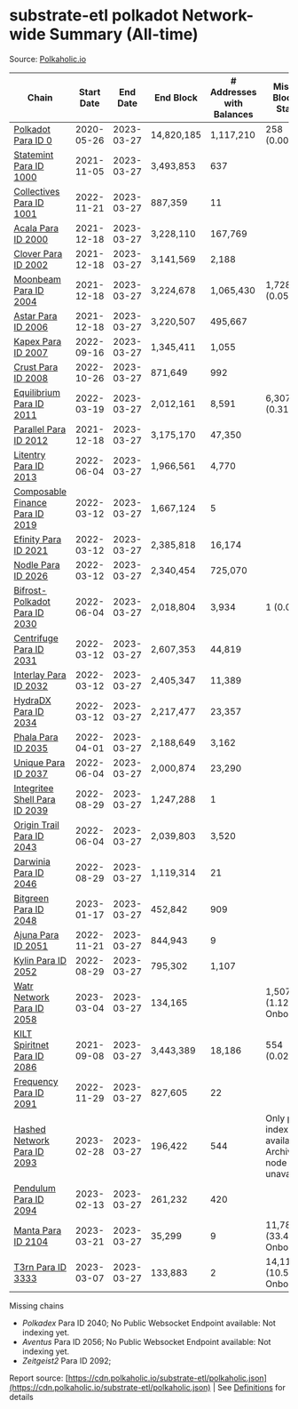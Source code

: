 # substrate-etl polkadot Network-wide Summary (All-time)

Source: [Polkaholic.io](https://polkaholic.io)


| Chain            | Start Date | End Date | End Block | # Addresses with Balances | Missing Blocks / Status |
| ---------------- | ---------- | ---------| --------- | ------------------------- | ----------------------- |
| [Polkadot Para ID 0](/polkadot/0-polkadot) | 2020-05-26 | 2023-03-27 | 14,820,185 |  1,117,210 | 258 (0.00%)  |
| [Statemint Para ID 1000](/polkadot/1000-statemint) | 2021-11-05 | 2023-03-27 | 3,493,853 |  637 |    |
| [Collectives Para ID 1001](/polkadot/1001-collectives) | 2022-11-21 | 2023-03-27 | 887,359 |  11 |    |
| [Acala Para ID 2000](/polkadot/2000-acala) | 2021-12-18 | 2023-03-27 | 3,228,110 |  167,769 |    |
| [Clover Para ID 2002](/polkadot/2002-clover) | 2021-12-18 | 2023-03-27 | 3,141,569 |  2,188 |    |
| [Moonbeam Para ID 2004](/polkadot/2004-moonbeam) | 2021-12-18 | 2023-03-27 | 3,224,678 |  1,065,430 | 1,728 (0.05%)  |
| [Astar Para ID 2006](/polkadot/2006-astar) | 2021-12-18 | 2023-03-27 | 3,220,507 |  495,667 |    |
| [Kapex Para ID 2007](/polkadot/2007-kapex) | 2022-09-16 | 2023-03-27 | 1,345,411 |  1,055 |    |
| [Crust Para ID 2008](/polkadot/2008-crust) | 2022-10-26 | 2023-03-27 | 871,649 |  992 |    |
| [Equilibrium Para ID 2011](/polkadot/2011-equilibrium) | 2022-03-19 | 2023-03-27 | 2,012,161 |  8,591 | 6,307 (0.31%)  |
| [Parallel Para ID 2012](/polkadot/2012-parallel) | 2021-12-18 | 2023-03-27 | 3,175,170 |  47,350 |    |
| [Litentry Para ID 2013](/polkadot/2013-litentry) | 2022-06-04 | 2023-03-27 | 1,966,561 |  4,770 |    |
| [Composable Finance Para ID 2019](/polkadot/2019-composable) | 2022-03-12 | 2023-03-27 | 1,667,124 |  5 |    |
| [Efinity Para ID 2021](/polkadot/2021-efinity) | 2022-03-12 | 2023-03-27 | 2,385,818 |  16,174 |    |
| [Nodle Para ID 2026](/polkadot/2026-nodle) | 2022-03-12 | 2023-03-27 | 2,340,454 |  725,070 |    |
| [Bifrost-Polkadot Para ID 2030](/polkadot/2030-bifrost-dot) | 2022-06-04 | 2023-03-27 | 2,018,804 |  3,934 | 1 (0.00%)  |
| [Centrifuge Para ID 2031](/polkadot/2031-centrifuge) | 2022-03-12 | 2023-03-27 | 2,607,353 |  44,819 |    |
| [Interlay Para ID 2032](/polkadot/2032-interlay) | 2022-03-12 | 2023-03-27 | 2,405,347 |  11,389 |    |
| [HydraDX Para ID 2034](/polkadot/2034-hydradx) | 2022-03-12 | 2023-03-27 | 2,217,477 |  23,357 |    |
| [Phala Para ID 2035](/polkadot/2035-phala) | 2022-04-01 | 2023-03-27 | 2,188,649 |  3,162 |    |
| [Unique Para ID 2037](/polkadot/2037-unique) | 2022-06-04 | 2023-03-27 | 2,000,874 |  23,290 |    |
| [Integritee Shell Para ID 2039](/polkadot/2039-integritee-shell) | 2022-08-29 | 2023-03-27 | 1,247,288 |  1 |    |
| [Origin Trail Para ID 2043](/polkadot/2043-origintrail) | 2022-06-04 | 2023-03-27 | 2,039,803 |  3,520 |    |
| [Darwinia Para ID 2046](/polkadot/2046-darwinia) | 2022-08-29 | 2023-03-27 | 1,119,314 |  21 |    |
| [Bitgreen Para ID 2048](/polkadot/2048-bitgreen) | 2023-01-17 | 2023-03-27 | 452,842 |  909 |    |
| [Ajuna Para ID 2051](/polkadot/2051-ajuna) | 2022-11-21 | 2023-03-27 | 844,943 |  9 |    |
| [Kylin Para ID 2052](/polkadot/2052-kylin) | 2022-08-29 | 2023-03-27 | 795,302 |  1,107 |    |
| [Watr Network Para ID 2058](/polkadot/2058-watr) | 2023-03-04 | 2023-03-27 | 134,165 |   | 1,507 (1.12%) Onboarding |
| [KILT Spiritnet Para ID 2086](/polkadot/2086-kilt) | 2021-09-08 | 2023-03-27 | 3,443,389 |  18,186 | 554 (0.02%)  |
| [Frequency Para ID 2091](/polkadot/2091-frequency) | 2022-11-29 | 2023-03-27 | 827,605 |  22 |    |
| [Hashed Network Para ID 2093](/polkadot/2093-hashed) | 2023-02-28 | 2023-03-27 | 196,422 |  544 |   Only partial index available: Archive node unavailable |
| [Pendulum Para ID 2094](/polkadot/2094-pendulum) | 2023-02-13 | 2023-03-27 | 261,232 |  420 |    |
| [Manta Para ID 2104](/polkadot/2104-manta) | 2023-03-21 | 2023-03-27 | 35,299 |  9 | 11,789 (33.40%) Onboarding |
| [T3rn Para ID 3333](/polkadot/3333-t3rn) | 2023-03-07 | 2023-03-27 | 133,883 |  2 | 14,113 (10.54%) Onboarding |

Missing chains


* *Polkadex* Para ID 2040; No Public Websocket Endpoint available: Not indexing yet.
* *Aventus* Para ID 2056; No Public Websocket Endpoint available: Not indexing yet.
* *Zeitgeist2* Para ID 2092; 

Report source: [https://cdn.polkaholic.io/substrate-etl/polkaholic.json](https://cdn.polkaholic.io/substrate-etl/polkaholic.json) | See [Definitions](/DEFINITIONS.md) for details
